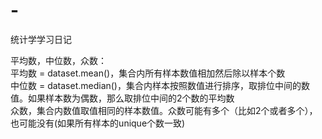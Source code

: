 # -
统计学学习日记

平均数，中位数，众数：  
平均数 = dataset.mean()，集合内所有样本数值相加然后除以样本个数  
中位数 = dataset.median()，集合内样本按照数值进行排序，取排位中间的数值。如果样本数为偶数，那么取排位中间的2个数的平均数  
众数，集合内数值取值相同的样本数值。众数可能有多个（比如2个或者多个），也可能没有(如果所有样本的unique个数一致)  

